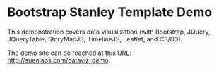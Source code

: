 # Bootstrap Stanley Template Demo
This demonstration covers data visualization (with Bootstrap, JQuery, JQueryTable, StoryMapJS, TimelineJS, Leaflet, and C3/D3).

The demo site can be reached at this URL: http://suenlabs.com/dataviz_demo.
